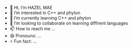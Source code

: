 - 👋 Hi, I’m HAZEL MAE 
- 👀 I’m interested in C++ and phyton
- 🌱 I’m currently learning C++ and phyton 
- 💞️ I’m looking to collaborate on learning diffirent languages 
- 📫 How to reach me ...
- 😄 Pronouns: ...
- ⚡ Fun fact: ...

<!---
f13-uz/f13-uz is a ✨ special ✨ repository because its `README.md` (this file) appears on your GitHub profile.
You can click the Preview link to take a look at your changes.
--->

